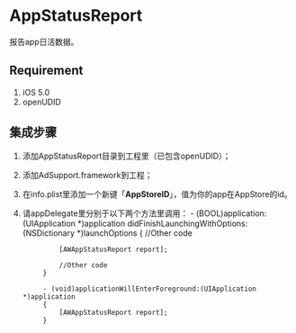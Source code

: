 AppStatusReport
===============

报告app日活数据。

## Requirement
1. iOS 5.0
2. openUDID

## 集成步骤
1. 添加AppStatusReport目录到工程里（已包含openUDID）；
2. 添加AdSupport.framework到工程；
3. 在info.plist里添加一个新键「**AppStoreID**」，值为你的app在AppStore的id。
4. 请appDelegate里分别于以下两个方法里调用：
			- (BOOL)application:(UIApplication *)application didFinishLaunchingWithOptions:(NSDictionary *)launchOptions
			{
			   	//Other code
			   	
			   	[AWAppStatusReport report];
			   	
			   	//Other code
			}
			
			- (void)applicationWillEnterForeground:(UIApplication *)application
			{
			    [AWAppStatusReport report];
			}
